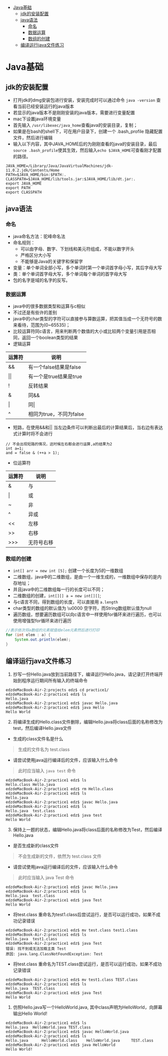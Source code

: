 - [Java基础](#java%e5%9f%ba%e7%a1%80)
  - [jdk的安装配置](#jdk%e7%9a%84%e5%ae%89%e8%a3%85%e9%85%8d%e7%bd%ae)
  - [java语法](#java%e8%af%ad%e6%b3%95)
    - [命名](#%e5%91%bd%e5%90%8d)
    - [数据运算](#%e6%95%b0%e6%8d%ae%e8%bf%90%e7%ae%97)
    - [数组的创建](#%e6%95%b0%e7%bb%84%e7%9a%84%e5%88%9b%e5%bb%ba)
  - [编译运行java文件练习](#%e7%bc%96%e8%af%91%e8%bf%90%e8%a1%8cjava%e6%96%87%e4%bb%b6%e7%bb%83%e4%b9%a0)


# Java基础
## jdk的安装配置
-  打开jdk的dmg安装包进行安装，安装完成时可以通过命令  `java -version` 查看当前已经安装运行的java版本
-  若显示的java版本不是刚刚安装的java版本，需要进行变量配置
- mac下设置java环境变量
- 首先输入 `/usr/libexec/java_home`查看java的安装目录，复制；
- 如果是在bash的shell下，可在用户目录下，创建一个 .bash_profile 隐藏配置文件，然后进行编辑
- 输入以下内容，其中JAVA_HOME后的为刚刚查看的java的安装目录，最后`source .bash_profile`使其生效，然后输入`echo $JAVA_HOME`可查看刚才配置的路径。
```
JAVA_HOME=/Library/Java/JavaVirtualMachines/jdk-11.0.2.jdk/Contents/Home
PATH=$JAVA_HOME/bin:$PATH:.
CLASSPATH=$JAVA_HOME/lib/tools.jar:$JAVA_HOME/lib/dt.jar:.
export JAVA_HOME
export PATH
export CLASSPATH
```
## java语法
### 命名
- java命名方法：驼峰命名法
- 命名规则：
    - 可以由字母、数字、下划线和美元符组成，不能以数字开头
    - 严格区分大小写
    - 不能够是Java的关键字和保留字
- 变量：单个单词全部小写，多个单词时第一个单词首字母小写，其后字母大写
- 类：单个单词首字母大写，多个单词每个单词的首字母大写
- 包的名字是域的名字的反写。

### 数据运算
- java中的很多数据类型和运算与c相似
- 不过还是有些许的差别
- java中的char类型的字符可以直接参与算数运算，把其值当成一个无符号的数来看待，范围为(0~65535)；
- 比较运算符同c语言，用来判断两个数值的大小或比较两个变量引用是否相同，返回一个boolean类型的结果
- 逻辑运算

| 运算符 | 说明                    | 
| ------ | ----------------------- | 
| &&     | 有一个false结果是false  | 
| \|\|   | 有一个是true结果是true  | 
| !      | 反转结果                |
| &      | 同&&                    |
| \|     | 同\|                    | 
| ^      | 相同为true，不同为false | 

- 短路，在使用&&和|| 当左边条件可以判断出最后的计算结果后，当右边有表达式计算时将不会进行
```
// 不会出现短路的情况，这时候左右都会进行运算,a的结果为2
int a=1;
and = false & (++a > 1);
```

- 位运算符

| 运算符 | 说明       | 
| ------ | ---------- |
| &      | 与         |
| \|     | 或         |
| ~      | 非         |
| ^      | 异或       |
| <<     | 左移       |
| >>     | 右移       |
| >>>    | 无符号右移 |


### 数组的创建
- `int[] arr = new int [5];` 创建一个长度为5的一维数组
- 二维数组，java中的二维数组，是由一个一维生成的，一维数组中保存的是内存地址；
- 并且java中的二维数组每一行的长度可以不同；
- 二维数组的创建，`int[][] a = new int[][]`;
- 与c语言不同，得到数组的长度，可以直接用 `a.length`
- char类型的数组的默认值为 \u0000 空字符，而String数组默认值为null
- 遍历数组，想要遍历数组可以向c语言中一样使用for循环来进行遍历，也可以使用增强型for循环来进行遍历
```java
//表示依次将a数组的元素赋值给elem元素然后进行打印
for (int elem : a) {
    System.out.println(elem);
}
```



## 编译运行java文件练习
1. 抄写一份Hello.java放到当前路径下，编译运行Hello.java，请记录打开终端开始到程序运行期间所有输入的终端命令
```
edzdeMacBook-Air-2:projects edz$ cd practice1/
edzdeMacBook-Air-2:practice1 edz$ ls
Hello.java
edzdeMacBook-Air-2:practice1 edz$ javac Hello.java 
edzdeMacBook-Air-2:practice1 edz$ java Hello
Hello World
```
2. 将编译生成的Hello.class文件删除，编辑Hello.java将class后面的名称修改为test，然后编译Hello.java文件
- 生成的class文件名是什么
> 生成的文件名为 test.class
- 请尝试使用java运行编译后的文件，应该输入什么命令
> 此时应当输入 `java test` 命令
```
edzdeMacBook-Air-2:practice1 edz$ ls
Hello.class	Hello.java
edzdeMacBook-Air-2:practice1 edz$ rm Hello.class 
edzdeMacBook-Air-2:practice1 edz$ ls
Hello.java
edzdeMacBook-Air-2:practice1 edz$ javac Hello.java 
edzdeMacBook-Air-2:practice1 edz$ ls
Hello.java	test.class
edzdeMacBook-Air-2:practice1 edz$ java test
Hello World
```
3. 保持上一题的状态，编辑Hello.java将class后面的名称修改为Test，然后编译Hello.java
- 是否生成新的class文件
> 不会生成新的文件，依然为 test.class 文件
- 请尝试使用java运行编译后的文件，应该输入什么命令
> 此时应当输入 java Test 命令
```
edzdeMacBook-Air-2:practice1 edz$ javac Hello.java 
edzdeMacBook-Air-2:practice1 edz$ ls
Hello.java	test.class
edzdeMacBook-Air-2:practice1 edz$ java Test
Hello World
```
- 将test.class 重命名为test1.class后尝试运行，是否可以运行成功，如果不成功记录错误
> 
```
edzdeMacBook-Air-2:practice1 edz$ mv test.class test1.class
edzdeMacBook-Air-2:practice1 edz$ ls
Hello.java	test1.class
edzdeMacBook-Air-2:practice1 edz$ java Test
错误: 找不到或无法加载主类 Test
原因: java.lang.ClassNotFoundException: Test
```
- 将test.class 重命名为TEST.class尝试运行，是否可以运行成功，如果不成功记录错误
```
edzdeMacBook-Air-2:practice1 edz$ mv test1.class TEST.class
edzdeMacBook-Air-2:practice1 edz$ ls
Hello.java	TEST.class
edzdeMacBook-Air-2:practice1 edz$ java Test
Hello World
```

1. 仿照Hello.java写一个HelloWorld.java, 其中class声明为HelloWorld，向屏幕输出Hello World!
```
edzdeMacBook-Air-2:practice1 edz$ ls
Hello.java	HelloWorld.java	TEST.class
edzdeMacBook-Air-2:practice1 edz$ javac HelloWorld.java 
edzdeMacBook-Air-2:practice1 edz$ ls
Hello.java		HelloWorld.class	HelloWorld.java		TEST.class
edzdeMacBook-Air-2:practice1 edz$ java HelloWorld
Hello World!
```



